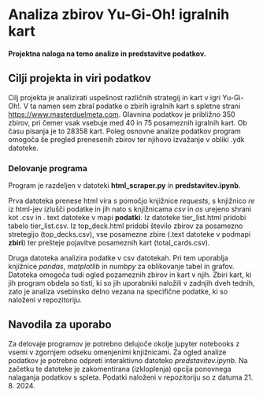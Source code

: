 # Analiza zbirov Yu-Gi-Oh! igralnih kart
#### Projektna naloga na temo analize in predstavitve podatkov.

## Cilji projekta in viri podatkov
Cilj projekta je analizirati uspešnost različnih strategij in kart v igri Yu-Gi-Oh!. V ta namen sem zbral podatke o zbirih igralnih kart s spletne strani https://www.masterduelmeta.com.
Glavnina podatkov je približno 350 zbirov, pri čemer vsak vsebuje med 40 in 75 posameznih igralnih kart. Ob času pisanja je to 28358 kart. Poleg osnovne analize podatkov
program omogoča še pregled prenesenih zbirov ter njihovo izvažanje v obliki .ydk datoteke.

### Delovanje programa
Program je razdeljen v datoteki **html_scraper.py** in **predstavitev.ipynb**. 

Prva datoteka prenese html vira s pomočjo knjižnice *requests*, s knjižnico *re* iz html-jev izlušči podatke in jih nato s knjižnicama *csv* in *os* urejeno 
shrani kot .csv in . text datoteke v mapi **podatki**. Iz datoteke tier_list.html pridobi tabelo tier_list.csv. Iz top_deck.html pridobi število zbirov
za posamezno stretegijo (top_decks.csv), vse posamezne zbire (.text datoteke v podmapi **zbiri**) ter prešteje pojavitve posameznih kart (total_cards.csv).

Druga datoteka analizira podatke v csv datotekah. Pri tem uporablja knjižnice *pandas*, *matplotlib* in *numbpy* za oblikovanje tabel in grafov.
Datoteka omogoča tudi ogled pozameznih zbirov in kart v njih. Zbiri kart, ki jih program obdela so tisti, ki so jih uporabniki naložili v zadnjih dveh tednih,
zato je analiza vsebinsko delno vezana na specifične podatke, ki so naloženi v repozitoriju.

## Navodila za uporabo
Za delovaje programov je potrebno delujoče okolje jupyter notebooks z vsemi v zgornjem odseku omenjenimi knjižnicami. Za ogled analize podatkov je potrebno 
odpreti interaktivno datoteko *predstavitev.ipynb*. Na začetku te datoteke je zakomentirana (izkloplenja) opcija ponovnega nalaganja podatkov s spleta.
Podatki naloženi v repozitoriju so z datuma 21. 8. 2024. 
